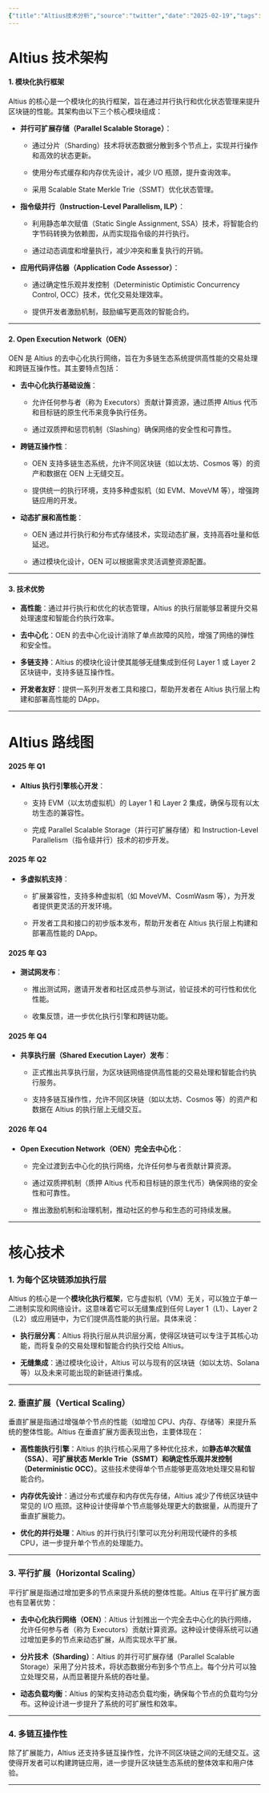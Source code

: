```yaml
---
{"title":"Altius技术分析","source":"twitter","date":"2025-02-19","tags":["web3"],"links":"[[Abstract-whitepaper]]","dg-publish":true,"permalink":"/jask/input//altius/","dgPassFrontmatter":true}
---
```



# Altius 技术架构

#### 1. **模块化执行框架**

Altius 的核心是一个模块化的执行框架，旨在通过并行执行和优化状态管理来提升区块链的性能。其架构由以下三个核心模块组成：

- **并行可扩展存储（Parallel Scalable Storage）**：
    
    - 通过分片（Sharding）技术将状态数据分散到多个节点上，实现并行操作和高效的状态更新。
        
    - 使用分布式缓存和内存优先设计，减少 I/O 瓶颈，提升查询效率。
        
    - 采用 Scalable State Merkle Trie（SSMT）优化状态管理。
        
- **指令级并行（Instruction-Level Parallelism, ILP）**：
    
    - 利用静态单次赋值（Static Single Assignment, SSA）技术，将智能合约字节码转换为依赖图，从而实现指令级的并行执行。
        
    - 通过动态调度和增量执行，减少冲突和重复执行的开销。
        
- **应用代码评估器（Application Code Assessor）**：
    
    - 通过确定性乐观并发控制（Deterministic Optimistic Concurrency Control, OCC）技术，优化交易处理效率。
        
    - 提供开发者激励机制，鼓励编写更高效的智能合约。
        

---

#### 2. **Open Execution Network（OEN）**

OEN 是 Altius 的去中心化执行网络，旨在为多链生态系统提供高性能的交易处理和跨链互操作性。其主要特点包括：

- **去中心化执行基础设施**：
    
    - 允许任何参与者（称为 Executors）贡献计算资源，通过质押 Altius 代币和目标链的原生代币来竞争执行任务。
        
    - 通过双质押和惩罚机制（Slashing）确保网络的安全性和可靠性。
        
- **跨链互操作性**：
    
    - OEN 支持多链生态系统，允许不同区块链（如以太坊、Cosmos 等）的资产和数据在 OEN 上无缝交互。
        
    - 提供统一的执行环境，支持多种虚拟机（如 EVM、MoveVM 等），增强跨链应用的开发。
        
- **动态扩展和高性能**：
    
    - OEN 通过并行执行和分布式存储技术，实现动态扩展，支持高吞吐量和低延迟。
        
    - 通过模块化设计，OEN 可以根据需求灵活调整资源配置。
        

---

#### 3. **技术优势**

- **高性能**：通过并行执行和优化的状态管理，Altius 的执行层能够显著提升交易处理速度和智能合约执行效率。
    
- **去中心化**：OEN 的去中心化设计消除了单点故障的风险，增强了网络的弹性和安全性。
    
- **多链支持**：Altius 的模块化设计使其能够无缝集成到任何 Layer 1 或 Layer 2 区块链中，支持多链互操作性。
    
- **开发者友好**：提供一系列开发者工具和接口，帮助开发者在 Altius 执行层上构建和部署高性能的 DApp。
    

---
# Altius 路线图

#### **2025 年 Q1**

- **Altius 执行引擎核心开发**：
    
    - 支持 EVM（以太坊虚拟机）的 Layer 1 和 Layer 2 集成，确保与现有以太坊生态的兼容性。
        
    - 完成 Parallel Scalable Storage（并行可扩展存储）和 Instruction-Level Parallelism（指令级并行）技术的初步开发。
        

#### **2025 年 Q2**

- **多虚拟机支持**：
    
    - 扩展兼容性，支持多种虚拟机（如 MoveVM、CosmWasm 等），为开发者提供更灵活的开发环境。
        
    - 开发者工具和接口的初步版本发布，帮助开发者在 Altius 执行层上构建和部署高性能的 DApp。
        

#### **2025 年 Q3**

- **测试网发布**：
    
    - 推出测试网，邀请开发者和社区成员参与测试，验证技术的可行性和优化性能。
        
    - 收集反馈，进一步优化执行引擎和跨链功能。
        

#### **2025 年 Q4**

- **共享执行层（Shared Execution Layer）发布**：
    
    - 正式推出共享执行层，为区块链网络提供高性能的交易处理和智能合约执行服务。
        
    - 支持多链互操作性，允许不同区块链（如以太坊、Cosmos 等）的资产和数据在 Altius 的执行层上无缝交互。
        

#### **2026 年 Q4**

- **Open Execution Network（OEN）完全去中心化**：
    
    - 完全过渡到去中心化的执行网络，允许任何参与者贡献计算资源。
        
    - 通过双质押机制（质押 Altius 代币和目标链的原生代币）确保网络的安全性和可靠性。
        
    - 推出激励机制和治理机制，推动社区的参与和生态的可持续发展。

---
# 核心技术
### 1. **为每个区块链添加执行层**

Altius 的核心是一个**模块化执行框架**，它与虚拟机（VM）无关，可以独立于单一二进制实现和网络设计。这意味着它可以无缝集成到任何 Layer 1（L1）、Layer 2（L2）或应用链中，为它们提供高性能的执行层。具体来说：

- **执行层分离**：Altius 将执行层从共识层分离，使得区块链可以专注于其核心功能，而将复杂的交易处理和智能合约执行交给 Altius。
    
- **无缝集成**：通过模块化设计，Altius 可以与现有的区块链（如以太坊、Solana 等）以及未来可能出现的新链进行集成。
    

---

### 2. **垂直扩展（Vertical Scaling）**

垂直扩展是指通过增强单个节点的性能（如增加 CPU、内存、存储等）来提升系统的整体性能。Altius 在垂直扩展方面表现出色，主要体现在：

- **高性能执行引擎**：Altius 的执行核心采用了多种优化技术，如**静态单次赋值（SSA）**、**可扩展状态 Merkle Trie（SSMT）**和**确定性乐观并发控制（Deterministic OCC）**。这些技术使得单个节点能够更高效地处理交易和智能合约。
    
- **内存优先设计**：通过分布式缓存和内存优先存储，Altius 减少了传统区块链中常见的 I/O 瓶颈。这种设计使得单个节点能够处理更大的数据量，从而提升了垂直扩展能力。
    
- **优化的并行处理**：Altius 的并行执行引擎可以充分利用现代硬件的多核 CPU，进一步提升单个节点的处理能力。
    

---

### 3. **平行扩展（Horizontal Scaling）**

平行扩展是指通过增加更多的节点来提升系统的整体性能。Altius 在平行扩展方面也有显著优势：

- **去中心化执行网络（OEN）**：Altius 计划推出一个完全去中心化的执行网络，允许任何参与者（称为 Executors）贡献计算资源。这种设计使得系统可以通过增加更多的节点来动态扩展，从而实现水平扩展。
    
- **分片技术（Sharding）**：Altius 的并行可扩展存储（Parallel Scalable Storage）采用了分片技术，将状态数据分布到多个节点上。每个分片可以独立处理交易，从而显著提升系统的吞吐量。
    
- **动态负载均衡**：Altius 的架构支持动态负载均衡，确保每个节点的负载均匀分布。这种设计进一步提升了系统的可扩展性和效率。
    

---

### 4. **多链互操作性**

除了扩展能力，Altius 还支持多链互操作性，允许不同区块链之间的无缝交互。这使得开发者可以构建跨链应用，进一步提升区块链生态系统的整体效率和用户体验。

---

